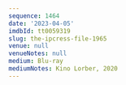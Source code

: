 ```yaml
---
sequence: 1464
date: '2023-04-05'
imdbId: tt0059319
slug: the-ipcress-file-1965
venue: null
venueNotes: null
medium: Blu-ray
mediumNotes: Kino Lorber, 2020
---
```


